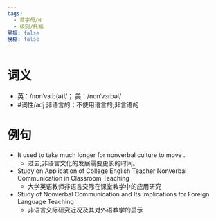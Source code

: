 ```yaml
---
tags:
  - 首字母/N
  - 级别/托福
掌握: false
模糊: false
---
```

# 词义
- 英：/nɒnˈvɜːb(ə)l/； 美：/nɑnˈvɜrbəl/
- #词性/adj  非语言的；不使用语言的;非言语的
# 例句
- It used to take much longer for nonverbal culture to move .
	- 过去,非语言文化的发展需要更长的时间。
- Study on Application of College English Teacher Nonverbal Communication in Classroom Teaching
	- 大学英语教师非语言交际在课堂教学中的应用研究
- Study of Nonverbal Communication and Its Implications for Foreign Language Teaching
	- 非语言交际研究近况及其对外语教学的启示
